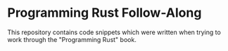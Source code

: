 # Programming Rust Follow-Along

This repository contains code snippets which were written when trying to work through the "Programming Rust" book.
